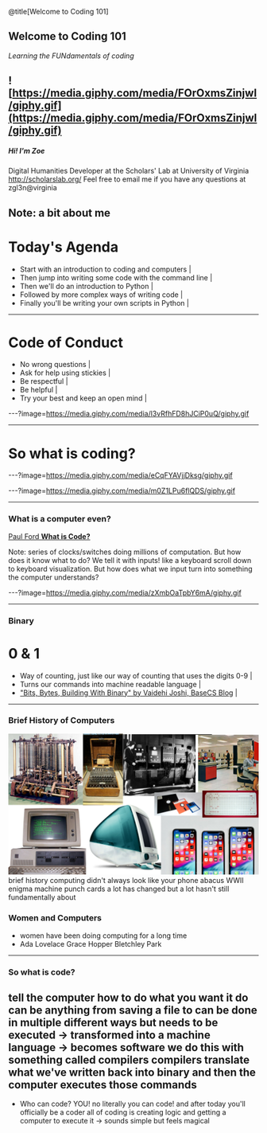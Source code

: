 @title[Welcome to Coding 101]
## Welcome to Coding 101
*Learning the FUNdamentals of coding*

![https://media.giphy.com/media/FOrOxmsZinjwI/giphy.gif](https://media.giphy.com/media/FOrOxmsZinjwI/giphy.gif)
--- 
##### Hi! I'm Zoe
Digital Humanities Developer at the Scholars' Lab at University of Virginia 
http://scholarslab.org/
Feel free to email me if you have any questions at zgl3n@virginia

Note: a bit about me
---
# Today's Agenda
- Start with an introduction to coding and computers |
- Then jump into writing some code with the command line |
- Then we'll do an introduction to Python |
- Followed by more complex ways of writing code |
- Finally you'll be writing your own scripts in Python |

---
# Code of Conduct
- No wrong questions |
- Ask for help using stickies |
- Be respectful |
- Be helpful |
- Try your best and keep an open mind |

---?image=https://media.giphy.com/media/l3vRfhFD8hJCiP0uQ/giphy.gif

--- 
# So what is coding?
---?image=https://media.giphy.com/media/eCqFYAVjjDksg/giphy.gif

---?image=https://media.giphy.com/media/m0Z1LPu6flQDS/giphy.gif

---
### What is a computer even?

[Paul Ford **What is Code?**](https://www.bloomberg.com/graphics/2015-paul-ford-what-is-code/#lets-begin)

Note: series of clocks/switches doing millions of computation. But how does it know what to do? We tell it with inputs! like a keyboard scroll down to keyboard visualization. But how does what we input turn into something the computer understands?


---?image=https://media.giphy.com/media/zXmbOaTpbY6mA/giphy.gif

---
### Binary 
# 0 & 1
- Way of counting, just like our way of counting that uses the digits 0-9 |
- Turns our commands into machine readable language | 
- ["Bits, Bytes, Building With Binary" by Vaidehi Joshi, BaseCS Blog](https://medium.com/basecs/bits-bytes-building-with-binary-13cb4289aafa) |
---

### Brief History of Computers

![./assets/1.png](./assets/1.png)
brief history
computing didn't always look like your phone
abacus
WWII enigma machine
punch cards
a lot has changed but a lot hasn't
still fundamentally about 
### Women and Computers
- women have been doing computing for a long time
- Ada Lovelace
Grace Hopper
Bletchley Park

---
### So what is code?
tell the computer how to do what you want it do
can be anything from saving a file to 
can be done in multiple different ways
but needs to be executed -> transformed into a machine language -> becomes software
we do this with something called compilers
compilers translate what we've written back into binary and then the computer executes those commands
---
- Who can code?
YOU!
no literally you can code! and after today you'll officially be a coder
all of coding is creating logic and getting a computer to execute it -> sounds simple but feels magical
